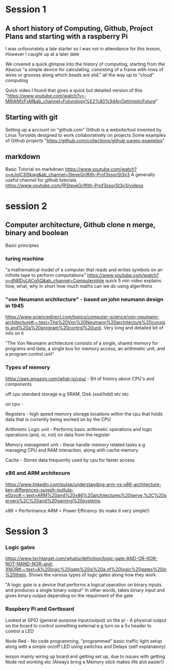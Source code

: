 # **Session 1**

## A short history of Computing, Github, Project Plans and starting with a raspberry Pi

I was unforunately a late starter so I was not in attendance for this lesson, However I caught up at a later date

We covered a quick glimpse into the history of computing, starting from the Abacus "a simple device for calculating, consisting of a frame with rows of wires or grooves along which beads are slid." all the way up to "cloud" computing

Quick video I found that gives a quick but detailed version of this "https://www.youtube.com/watch?v=-M6lANfzFsM&ab_channel=Futurology%E2%80%94AnOptimisticFuture"


## Starting with git

Setting up a account on "github.com"
Github is a website/tool invented by Linus Torvalds designed to work collaboratively on projects
Some examples of Github projects "https://github.com/collections/github-pages-examples"

## markdown
Basic Tutorial on markdown https://www.youtube.com/watch?v=eJojC3lSkwg&ab_channel=SteveGriffith-Prof3ssorSt3v3
A generally useful channel for github tutorials https://www.youtube.com/@SteveGriffith-Prof3ssorSt3v3/videos



# **session 2**

## Computer architecture, Github clone n merge, binary and boolean

Basic principles

### turing machine

"a mathematical model of a computer that reads and writes symbols on an infinite tape to perform computations"
https://www.youtube.com/watch?v=dNRDvLACg5Q&ab_channel=Computerphile quick 5 min video explains how, what, why
In short how much maths can we do using algerithms 

### "von Neumann architecture" - based on john neumann design in 1945

https://www.sciencedirect.com/topics/computer-science/von-neumann-architecture#:~:text=The%20Von%20Neumann%20architecture%20consists,and%20a%20program%20control%20unit. Very long and detailed bit of info on it

"The Von Neumann architecture consists of a single, shared memory for programs and data, a single bus for memory access, an arithmetic unit, and a program control unit"


### Types of memory

https://aws.amazon.com/what-is/cpu/ - Bit of history about CPU's and components

off cpu standard storage e.g SRAM, Disk (ssd/hdd) etc etc

on cpu - 

Registers - high speed memory storage locations within the cpu that holds data that is currently being worked on by the CPU 

Arithmetic Logic unit - Performs basic arithmetic operations and logic operations (and, or, not) on data from the register

Memory managment unit - these handle memory related tasks e.g managing CPU and RAM interaction, along with cache memory

Cache - Stores data frequently used by cpu for faster access


### x86 and ARM architecure

https://www.linkedin.com/pulse/understanding-arm-vs-x86-architecture-key-differences-suresh-guttula-e0zyc#:~:text=ARM%20and%20x86%20architectures%20serve,%2C%20servers%2C%20and%20gaming%20systems. 

x86 = Performance        ARM = Power Efficency   (to make it very simple!)


# **Session 3**   

### Logic gates

https://www.techtarget.com/whatis/definition/logic-gate-AND-OR-XOR-NOT-NAND-NOR-and-XNOR#:~:text=A%20logic%20gate%20is%20a,of%20logic%20gates%20in%20them. Shows the various types of logic gates along how they work

"A logic gate is a device that performs a logical operation on binary inputs and produces a single binary output"
In other words, takes binary input and gives binary output depending on the requirment of the gate

### Raspbery Pi and Gertboard

Looked at GPIO (general-purpose input/output) on the pi - A physical output on the board to control something external e.g turn on a 5v header to control a LED

Node Red - No code programming, "programmed" basic traffic light setup along with a simple on/off LED using switches and Delays (self explanatory)

lesson mainly wiring up board and getting set up, due to issues with getting Node red working etc (Always bring a Memory stick makes life alot easier!)






















